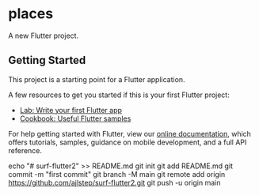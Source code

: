 # places

A new Flutter project.

## Getting Started

This project is a starting point for a Flutter application.

A few resources to get you started if this is your first Flutter project:

- [Lab: Write your first Flutter app](https://flutter.dev/docs/get-started/codelab)
- [Cookbook: Useful Flutter samples](https://flutter.dev/docs/cookbook)

For help getting started with Flutter, view our
[online documentation](https://flutter.dev/docs), which offers tutorials,
samples, guidance on mobile development, and a full API reference.

echo "# surf-flutter2" >> README.md
git init
git add README.md
git commit -m "first commit"
git branch -M main
git remote add origin https://github.com/ajlstep/surf-flutter2.git
git push -u origin main